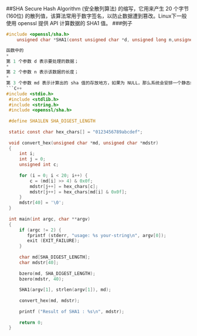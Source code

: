 ##SHA
Secure Hash Algorithm (安全散列算法) 的缩写，它用来产生 20 个字节 (160位) 的散列值，该算法常用于数字签名，以防止数据遭到篡改。Linux下一般使用 openssl 提供 API 计算数据的 SHA1 值。
###例子
```C
#include <openssl/sha.h>
    unsigned char *SHA1(const unsigned char *d, unsigned long n,unsigned char *md);```

函数中的
* 
第 1 个参数 d 表示要处理的数据；
* 
第 2 个参数 n 表示该数据的长度；
* 
第 3 个参数 md 表示计算出的 sha 值的存放地方，如果为 NULL，那么系统会安排一个静态缓冲区对其存储。
```C++
#include <stdio.h>
 #include <stdlib.h>
 #include <string.h>
 #include <openssl/sha.h>
  
 #define SHA1LEN SHA_DIGEST_LENGTH
  
 static const char hex_chars[] = "0123456789abcdef";
   
 void convert_hex(unsigned char *md, unsigned char *mdstr)
 {
     int i;
     int j = 0;
     unsigned int c;
   
     for (i = 0; i < 20; i++) {
         c = (md[i] >> 4) & 0x0f;
         mdstr[j++] = hex_chars[c];
         mdstr[j++] = hex_chars[md[i] & 0x0f];
     }
     mdstr[40] = '\0';
 }
  
 int main(int argc, char **argv)
 {
     if (argc != 2) {
        fprintf (stderr, "usage: %s your-string\n", argv[0]);
        exit (EXIT_FAILURE);
     }
      
     char md[SHA_DIGEST_LENGTH];
     char mdstr[40];
  
     bzero(md, SHA_DIGEST_LENGTH);
     bzero(mdstr, 40);
      
     SHA1(argv[1], strlen(argv[1]), md);
  
     convert_hex(md, mdstr);
  
     printf ("Result of SHA1 : %s\n", mdstr);
  
     return 0;
 }
```